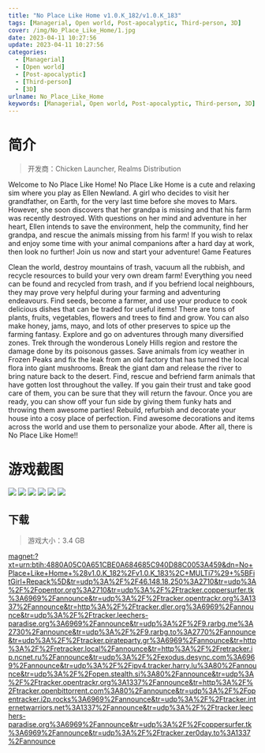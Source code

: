 ```yaml
---
title: "No Place Like Home v1.0.K_182/v1.0.K_183"
tags: [Managerial, Open world, Post-apocalyptic, Third-person, 3D]
cover: /img/No_Place_Like_Home/1.jpg
date: 2023-04-11 10:27:56
update: 2023-04-11 10:27:56
categories: 
  - [Managerial]
  - [Open world]
  - [Post-apocalyptic]
  - [Third-person]
  - [3D]
urlname: No_Place_Like_Home
keywords: [Managerial, Open world, Post-apocalyptic, Third-person, 3D]
---
```

# 简介

> 开发商：Chicken Launcher, Realms Distribution

Welcome to No Place Like Home!
No Place Like Home is a cute and relaxing sim where you play as Ellen Newland. A girl who decides to visit her grandfather, on Earth, for the very last time before she moves to Mars. However, she soon discovers that her grandpa is missing and that his farm was recently destroyed.
With questions on her mind and adventure in her heart, Ellen intends to save the environment, help the community, find her grandpa, and rescue the animals missing from his farm!
If you wish to relax and enjoy some time with your animal companions after a hard day at work, then look no further!
Join us now and start your adventure!
Game Features

Clean the world, destroy mountains of trash, vacuum all the rubbish, and recycle resources to build your very own dream farm! Everything you need can be found and recycled from trash, and if you befriend local neighbours, they may prove very helpful during your farming and adventuring endeavours.
Find seeds, become a farmer, and use your produce to cook delicious dishes that can be traded for useful items! There are tons of plants, fruits, vegetables, flowers and trees to find and grow. You can also make honey, jams, mayo, and lots of other preserves to spice up the farming fantasy.
Explore and go on adventures through many diversified zones. Trek through the wonderous Lonely Hills region and restore the damage done by its poisonous gasses. Save animals from icy weather in Frozen Peaks and fix the leak from an old factory that has turned the local flora into giant mushrooms. Break the giant dam and release the river to bring nature back to the desert.
Find, rescue and befriend farm animals that have gotten lost throughout the valley. If you gain their trust and take good care of them, you can be sure that they will return the favour. Once you are ready, you can show off your fun side by giving them funky hats and throwing them awesome parties!
Rebuild, refurbish and decorate your house into a cosy place of perfection. Find awesome decorations and items across the world and use them to personalize your abode. After all, there is No Place Like Home!!

# 游戏截图

![](/img/No_Place_Like_Home/2.jpg)
![](/img/No_Place_Like_Home/3.jpg)
![](/img/No_Place_Like_Home/4.jpg)
![](/img/No_Place_Like_Home/5.jpg)
![](/img/No_Place_Like_Home/6.jpg)
![](/img/No_Place_Like_Home/7.jpg)


## 下载

> 游戏大小：3.4 GB

[magnet:?xt=urn:btih:4880A05C0A651CBE0A684685C940D88C0053A459&amp;dn=No+Place+Like+Home+%28v1.0.K_182%2Fv1.0.K_183%2C+MULTi7%29+%5BFitGirl+Repack%5D&amp;tr=udp%3A%2F%2F46.148.18.250%3A2710&amp;tr=udp%3A%2F%2Fopentor.org%3A2710&amp;tr=udp%3A%2F%2Ftracker.coppersurfer.tk%3A6969%2Fannounce&amp;tr=udp%3A%2F%2Ftracker.opentrackr.org%3A1337%2Fannounce&amp;tr=http%3A%2F%2Ftracker.dler.org%3A6969%2Fannounce&amp;tr=udp%3A%2F%2Ftracker.leechers-paradise.org%3A6969%2Fannounce&amp;tr=udp%3A%2F%2F9.rarbg.me%3A2730%2Fannounce&amp;tr=udp%3A%2F%2F9.rarbg.to%3A2770%2Fannounce&amp;tr=udp%3A%2F%2Ftracker.pirateparty.gr%3A6969%2Fannounce&amp;tr=http%3A%2F%2Fretracker.local%2Fannounce&amp;tr=http%3A%2F%2Fretracker.ip.ncnet.ru%2Fannounce&amp;tr=udp%3A%2F%2Fexodus.desync.com%3A6969%2Fannounce&amp;tr=udp%3A%2F%2Fipv4.tracker.harry.lu%3A80%2Fannounce&amp;tr=udp%3A%2F%2Fopen.stealth.si%3A80%2Fannounce&amp;tr=udp%3A%2F%2Ftracker.opentrackr.org%3A1337%2Fannounce&amp;tr=http%3A%2F%2Ftracker.openbittorrent.com%3A80%2Fannounce&amp;tr=udp%3A%2F%2Fopentracker.i2p.rocks%3A6969%2Fannounce&amp;tr=udp%3A%2F%2Ftracker.internetwarriors.net%3A1337%2Fannounce&amp;tr=udp%3A%2F%2Ftracker.leechers-paradise.org%3A6969%2Fannounce&amp;tr=udp%3A%2F%2Fcoppersurfer.tk%3A6969%2Fannounce&amp;tr=udp%3A%2F%2Ftracker.zer0day.to%3A1337%2Fannounce](magnet:?xt=urn:btih:4880A05C0A651CBE0A684685C940D88C0053A459&amp;dn=No+Place+Like+Home+%28v1.0.K_182%2Fv1.0.K_183%2C+MULTi7%29+%5BFitGirl+Repack%5D&amp;tr=udp%3A%2F%2F46.148.18.250%3A2710&amp;tr=udp%3A%2F%2Fopentor.org%3A2710&amp;tr=udp%3A%2F%2Ftracker.coppersurfer.tk%3A6969%2Fannounce&amp;tr=udp%3A%2F%2Ftracker.opentrackr.org%3A1337%2Fannounce&amp;tr=http%3A%2F%2Ftracker.dler.org%3A6969%2Fannounce&amp;tr=udp%3A%2F%2Ftracker.leechers-paradise.org%3A6969%2Fannounce&amp;tr=udp%3A%2F%2F9.rarbg.me%3A2730%2Fannounce&amp;tr=udp%3A%2F%2F9.rarbg.to%3A2770%2Fannounce&amp;tr=udp%3A%2F%2Ftracker.pirateparty.gr%3A6969%2Fannounce&amp;tr=http%3A%2F%2Fretracker.local%2Fannounce&amp;tr=http%3A%2F%2Fretracker.ip.ncnet.ru%2Fannounce&amp;tr=udp%3A%2F%2Fexodus.desync.com%3A6969%2Fannounce&amp;tr=udp%3A%2F%2Fipv4.tracker.harry.lu%3A80%2Fannounce&amp;tr=udp%3A%2F%2Fopen.stealth.si%3A80%2Fannounce&amp;tr=udp%3A%2F%2Ftracker.opentrackr.org%3A1337%2Fannounce&amp;tr=http%3A%2F%2Ftracker.openbittorrent.com%3A80%2Fannounce&amp;tr=udp%3A%2F%2Fopentracker.i2p.rocks%3A6969%2Fannounce&amp;tr=udp%3A%2F%2Ftracker.internetwarriors.net%3A1337%2Fannounce&amp;tr=udp%3A%2F%2Ftracker.leechers-paradise.org%3A6969%2Fannounce&amp;tr=udp%3A%2F%2Fcoppersurfer.tk%3A6969%2Fannounce&amp;tr=udp%3A%2F%2Ftracker.zer0day.to%3A1337%2Fannounce)